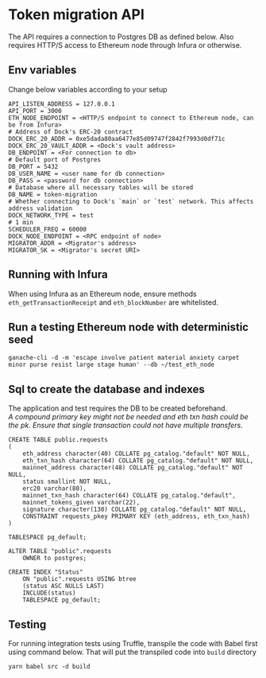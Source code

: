 # Token migration API

The API requires a connection to Postgres DB as defined below. Also requires HTTP/S access to Ethereum node through Infura or otherwise.

## Env variables
Change below variables according to your setup
```
API_LISTEN_ADDRESS = 127.0.0.1
API_PORT = 3000
ETH_NODE_ENDPOINT = <HTTP/S endpoint to connect to Ethereum node, can be from Infura>
# Address of Dock's ERC-20 contract
DOCK_ERC_20_ADDR = 0xe5dada80aa6477e85d09747f2842f7993d0df71c
DOCK_ERC_20_VAULT_ADDR = <Dock's vault address>
DB_ENDPOINT = <For connection to db>
# Default port of Postgres
DB_PORT = 5432
DB_USER_NAME = <user name for db connection>
DB_PASS = <password for db connection>
# Database where all necessary tables will be stored
DB_NAME = token-migration
# Whether connecting to Dock's `main` or `test` network. This affects address validation 
DOCK_NETWORK_TYPE = test
# 1 min
SCHEDULER_FREQ = 60000
DOCK_NODE_ENDPOINT = <RPC endpoint of node>
MIGRATOR_ADDR = <Migrator's address>
MIGRATOR_SK = <Migrator's secret URI>
```

## Running with Infura
When using Infura as an Ethereum node, ensure methods `eth_getTransactionReceipt` and `eth_blockNumber` are whitelisted.

## Run a testing Ethereum node with deterministic seed

```
ganache-cli -d -m 'escape involve patient material anxiety carpet minor purse resist large stage human' --db ~/test_eth_node
```

## Sql to create the database and indexes
The application and test requires the DB to be created beforehand.  
_A compound primary key might not be needed and eth txn hash could be the pk. Ensure that single transaction could not have multiple transfers._ 
```
CREATE TABLE public.requests
(
    eth_address character(40) COLLATE pg_catalog."default" NOT NULL,
    eth_txn_hash character(64) COLLATE pg_catalog."default" NOT NULL,
    mainnet_address character(48) COLLATE pg_catalog."default" NOT NULL,
    status smallint NOT NULL,
    erc20 varchar(80),
    mainnet_txn_hash character(64) COLLATE pg_catalog."default",
    mainnet_tokens_given varchar(22),
    signature character(130) COLLATE pg_catalog."default" NOT NULL,
    CONSTRAINT requests_pkey PRIMARY KEY (eth_address, eth_txn_hash)
)

TABLESPACE pg_default;

ALTER TABLE "public".requests
    OWNER to postgres;

CREATE INDEX "Status"
    ON "public".requests USING btree
    (status ASC NULLS LAST)
    INCLUDE(status)
    TABLESPACE pg_default;
```

## Testing
For running integration tests using Truffle, transpile the code with Babel first using command below. That will put the 
transpiled code into `build` directory
```
yarn babel src -d build
```